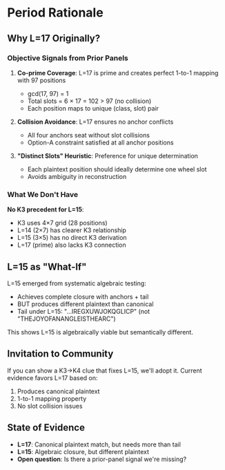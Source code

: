 # Period Rationale

## Why L=17 Originally?

### Objective Signals from Prior Panels

1. **Co-prime Coverage**: L=17 is prime and creates perfect 1-to-1 mapping with 97 positions
   - gcd(17, 97) = 1
   - Total slots = 6 × 17 = 102 > 97 (no collision)
   - Each position maps to unique (class, slot) pair

2. **Collision Avoidance**: L=17 ensures no anchor conflicts
   - All four anchors seat without slot collisions
   - Option-A constraint satisfied at all anchor positions

3. **"Distinct Slots" Heuristic**: Preference for unique determination
   - Each plaintext position should ideally determine one wheel slot
   - Avoids ambiguity in reconstruction

### What We Don't Have

**No K3 precedent for L=15**: 
- K3 uses 4×7 grid (28 positions)
- L=14 (2×7) has clearer K3 relationship
- L=15 (3×5) has no direct K3 derivation
- L=17 (prime) also lacks K3 connection

## L=15 as "What-If"

L=15 emerged from systematic algebraic testing:
- Achieves complete closure with anchors + tail
- BUT produces different plaintext than canonical
- Tail under L=15: "...IREGXUWJOKQGLICP" (not "THEJOYOFANANGLEISTHEARC")

This shows L=15 is algebraically viable but semantically different.

## Invitation to Community

If you can show a K3→K4 clue that fixes L=15, we'll adopt it.
Current evidence favors L=17 based on:
1. Produces canonical plaintext
2. 1-to-1 mapping property
3. No slot collision issues

## State of Evidence

- **L=17**: Canonical plaintext match, but needs more than tail
- **L=15**: Algebraic closure, but different plaintext
- **Open question**: Is there a prior-panel signal we're missing?
